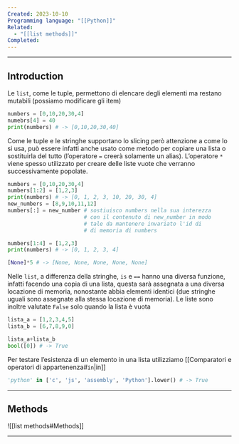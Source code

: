 ```yaml
---
Created: 2023-10-10
Programming language: "[[Python]]"
Related:
  - "[[list methods]]"
Completed:
---
```

---
## Introduction
Le `list`, come le tuple, permettono di elencare degli elementi ma restano mutabili (possiamo modificare gli item)

```python
numbers = [0,10,20,30,4]
numebrs[4] = 40
print(numbers) # -> [0,10,20,30,40]
```

Come le tuple e le stringhe supportano lo slicing però attenzione a come lo si usa, può essere infatti anche usato come metodo per copiare una lista o sostituirla del tutto (l’operatore `=` creerà solamente un alias). L’operatore `*` viene spesso utilizzato per creare delle liste vuote che verranno successivamente popolate.

```python
numbers = [0,10,20,30,4]
numbers[1:2] = [1,2,3]
print(numbers) # -> [0, 1, 2, 3, 10, 20, 30, 4]
new_numbers = [8,9,10,11,12]
numbers[:] = new_number # sostiuisco numbers nella sua interezza 
						# con il contenuto di new_number in modo
						# tale da mantenere invariato l'id di
						# di memoria di numbers

numbers[1:4] = [1,2,3]
print(numbers) # -> [0, 1, 2, 3, 4]

[None]*5 # -> [None, None, None, None, None]
```

Nelle `list`, a differenza della stringhe, `is` e `==` hanno una diversa funzione, infatti facendo una copia di una lista, questa sarà assegnata a una diversa locazione di memoria, nonostante abbia elementi identici (due stringhe uguali sono assegnate alla stessa locazione di memoria). Le liste sono inoltre valutate `False` solo quando la lista è vuota

 ```python
lista_a = [1,2,3,4,5]
lista_b = [6,7,8,9,0]

lista_a+lista_b
bool([0]) # -> True
```

Per testare l’esistenza di un elemento in una lista utilizziamo [[Comparatori e operatori di appartenenza#`in`|in]]

```python
'python' in ['c', 'js', 'assembly', 'Python'].lower() # -> True
```

---
## Methods
![[list methods#Methods]]

---
